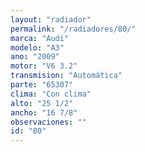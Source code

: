 ```yaml
---
layout: "radiador"
permalink: "/radiadores/80/"
marca: "Audi"
modelo: "A3"
ano: "2009"
motor: "V6 3.2"
transmision: "Automática"
parte: "65307"
clima: "Con clima"
alto: "25 1/2"
ancho: "16 7/8"
observaciones: ""
id: "80"
---
```


